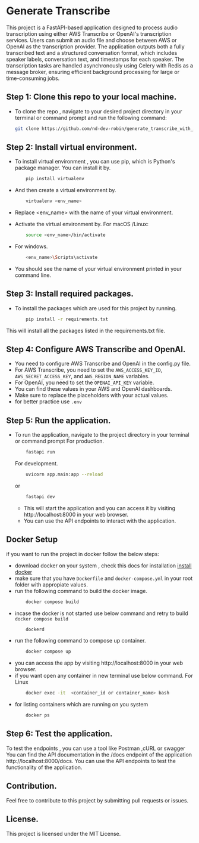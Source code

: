 # Generate Transcribe
This project is a FastAPI-based application designed to process audio transcription using either AWS Transcribe or OpenAI's transcription services. Users can submit an audio file and choose between AWS or OpenAI as the transcription provider. The application outputs both a fully transcribed text and a structured conversation format, which includes speaker labels, conversation text, and timestamps for each speaker. The transcription tasks are handled asynchronously using Celery with Redis as a message broker, ensuring efficient background processing for large or time-consuming jobs.

## Step 1: Clone this repo to your local machine.
* To clone the repo , navigate to your desired project directory in your terminal or command prompt and run the following command:
    ```bash
    git clone https://github.com/nd-dev-robin/generate_transcribe_with_AI_service.git

##  Step 2: Install virtual environment.
* To install virtual environment , you can use pip, which is Python's package manager. You can install it by. 
    ```bash
        pip install virtualenv

* And  then create a virtual environment by.
    ```bash
        virtualenv <env_name>

* Replace <env_name> with the name of your virtual environment.

* Activate  the virtual environment by.
    For macOS /Linux:
    ```bash
        source <env_name>/bin/activate
    
* For windows.
    ```bash
        <env_name>\Scripts\activate

* You should see the name of your virtual environment printed in your command line.

##   Step 3: Install required packages.
* To install the packages which are used for this project by running.
    ```bash
        pip install -r requirements.txt
    
This will install all the packages listed in the requirements.txt file.

##  Step 4: Configure AWS Transcribe and OpenAI.
* You need to configure AWS Transcribe and OpenAI in the config.py file.
* For AWS Transcribe, you need to set the ```AWS_ACCESS_KEY_ID```, ```AWS_SECRET_ACCESS_KEY```, and ```AWS_REGION_NAME``` variables.
* For OpenAI, you need to set the ```OPENAI_API_KEY``` variable.
* You can find these values in your AWS and OpenAI dashboards.
* Make sure to replace the placeholders with your actual values.
* for better practice use ```.env```

##   Step 5: Run the application.
* To run the application, navigate to the project directory in your terminal or command prompt
    For production.
    ```bash
        fastapi run
    ```
    For development.
    ```bash
        uvicorn app.main:app --reload
    ```
    or 
    ```bash
        fastapi dev
    ```

    * This will start the application and you can access it by visiting http://localhost:8000 in your web browser.
    * You can use the API endpoints to interact with the application.

##   Docker Setup
if you want to run the project in docker follow the below steps:
* download docker on your system , check this docs for installation [install docker](https://docs.docker.com/engine/install/)
* make sure that you  have `Dockerfile` and `docker-compose.yml` in your root folder with appropiate values.
* run the following command to build the docker image.
    ```bash
        docker compose build
* incase the docker is not started use below command and retry to build `docker compose build`
    ```bash
        dockerd
* run the following command to compose up container.
    ```bash
        docker compose up
* you can access the app by visiting http://localhost:8000 in your web browser.
* if you want open any container in new terminal use below command.
    For Linux
    ```bash
        docker exec -it  <container_id or container_name> bash
* for listing containers which are running on you system 
    ```bash 
        docker ps


## Step  6: Test the application.

To test the endpoints , you can use a tool like Postman ,cURL or swagger
    You can find the API documentation in the /docs endpoint of the application http://localhost:8000/docs.
    You can use the API endpoints to test the functionality of the application.


## Contribution.

Feel  free to contribute to this project by submitting pull requests or issues.

## License.
This project is licensed under the MIT License.

